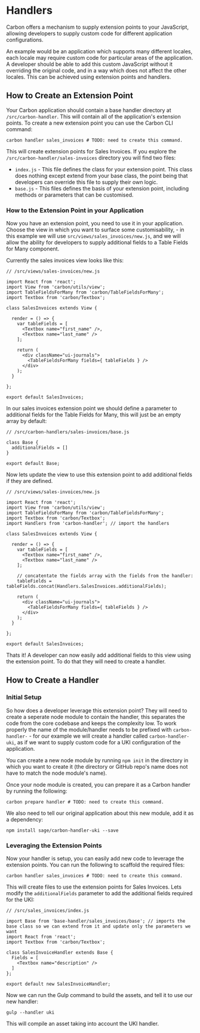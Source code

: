 # Handlers

Carbon offers a mechanism to supply extension points to your JavaScript, allowing developers to supply custom code for different application configurations.

An example would be an application which supports many different locales, each locale may require custom code for particular areas of the application. A developer should be able to add this custom JavaScript without it overriding the original code, and in a way which does not affect the other locales. This can be achieved using extension points and handlers.

## How to Create an Extension Point

Your Carbon application should contain a base handler directory at `/src/carbon-handler`. This will contain all of the application's extension points. To create a new extension point you can use the Carbon CLI command:

```
carbon handler sales_invoices # TODO: need to create this command.
```

This will create extension points for Sales Invoices. If you explore the `/src/carbon-handler/sales-invoices` directory you will find two files:

* `index.js` - This file defines the class for your extension point. This class does nothing except extend from your base class, the point being that developers can override this file to supply their own logic.
* `base.js` - This files defines the basis of your extension point, including methods or parameters that can be customised.

### How to the Extension Point in your Application

Now you have an extension point, you need to use it in your application. Choose the view in which you want to surface some customisability, - in this example we will use `src/views/sales_invoices/new.js`, and we will allow the ability for developers to supply additional fields to a Table Fields for Many component.

Currently the sales invoices view looks like this:

```
// /src/views/sales-invoices/new.js

import React from 'react';
import View from 'carbon/utils/view';
import TableFieldsForMany from 'carbon/TableFieldsForMany';
import Textbox from 'carbon/Textbox';

class SalesInvoices extends View {

  render = () => {
    var tableFields = [
      <Textbox name="first_name" />,
      <Textbox name="last_name" />
    ];

    return (
      <div className="ui-journals">
        <TableFieldsForMany fields={ tableFields } />
      </div>
    );
  }

};

export default SalesInvoices;
```

In our sales invoices extension point we should define a parameter to additional fields for the Table Fields for Many, this will just be an empty array by default:

```
// /src/carbon-handlers/sales-invoices/base.js

class Base {
  additionalFields = []
}

export default Base;
```

Now lets update the view to use this extension point to add additional fields if they are defined.

```
// /src/views/sales-invoices/new.js

import React from 'react';
import View from 'carbon/utils/view';
import TableFieldsForMany from 'carbon/TableFieldsForMany';
import Textbox from 'carbon/Textbox';
import Handlers from 'carbon-handler'; // import the handlers

class SalesInvoices extends View {

  render = () => {
    var tableFields = [
      <Textbox name="first_name" />,
      <Textbox name="last_name" />
    ];

    // concatentate the fields array with the fields from the handler:
    tableFields = tableFields.concat(Handlers.SalesInvoices.additionalFields);

    return (
      <div className="ui-journals">
        <TableFieldsForMany fields={ tableFields } />
      </div>
    );
  }

};

export default SalesInvoices;
```

Thats it! A developer can now easily add additional fields to this view using the extension point. To do that they will need to create a handler.

## How to Create a Handler

### Initial Setup

So how does a developer leverage this extension point? They will need to create a seperate node module to contain the handler, this separates the code from the core codebase and keeps the complexity low. To work properly the name of the module/handler needs to be prefixed with `carbon-handler-` - for our example we will create a handler called `carbon-handler-uki`, as if we want to supply custom code for a UKI configuration of the application.

You can create a new node module by running `npm init` in the directory in which you want to create it (the directory or GitHub repo's name does not have to match the node module's name).

Once your node module is created, you can prepare it as a Carbon handler by running the following:

```
carbon prepare handler # TODO: need to create this command.
```

We also need to tell our original application about this new module, add it as a dependency:

```
npm install sage/carbon-handler-uki --save
```

### Leveraging the Extension Points

Now your handler is setup, you can easily add new code to leverage the extension points. You can run the following to scaffold the required files:

```
carbon handler sales_invoices # TODO: need to create this command.
```

This will create files to use the extension points for Sales Invoices. Lets modify the `additionalFields` parameter to add the additional fields required for the UKI:

```
// /src/sales_invoices/index.js

import Base from 'base-handler/sales_invoices/base'; // imports the base class so we can extend from it and update only the parameters we want
import React from 'react';
import Textbox from 'carbon/Textbox';

class SalesInvoiceHandler extends Base {
  Fields = [
    <Textbox name="description" />
  ]
};

export default new SalesInvoiceHandler;
```

Now we can run the Gulp command to build the assets, and tell it to use our new handler:

```
gulp --handler uki
```

This will compile an asset taking into account the UKI handler.
